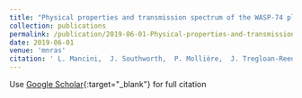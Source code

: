 ```yaml
---
title: "Physical properties and transmission spectrum of the WASP-74 planetary system from multiband photometry"
collection: publications
permalink: /publication/2019-06-01-Physical-properties-and-transmission-spectrum-of-the-WASP-74-planetary-system-from-multiband-photometry
date: 2019-06-01
venue: 'mnras'
citation: ' L. Mancini,  J. Southworth,  P. Mollière,  J. Tregloan-Reed,  I. Juvan,  G. Chen,  P. Sarkis,  I. Bruni,  S. Ciceri,  M. Andersen,  V. Bozza,  D. Bramich,  M. Burgdorf,  G. D&apos;Ago,  M. Dominik,  D. Evans,  R. Figuera Jaimes,  L. Fossati,  Th Henning,  T. Hinse,  M. Hundertmark,  U. Jørgensen,  E. Kerins,  H. Korhonen,  M. Küffmeier,  P. Longa,  N. Peixinho,  A. Popovas,  M. Rabus,  S. Rahvar,  J. Skottfelt,  C. Snodgrass,  R. Tronsgaard,  Y. Wang,  O. Wertz, &quot;Physical properties and transmission spectrum of the WASP-74 planetary system from multiband photometry.&quot; mnras, 2019.'
---
```

Use [Google Scholar](https://scholar.google.com/scholar?q=Physical+properties+and+transmission+spectrum+of+the+WASP+74+planetary+system+from+multiband+photometry){:target="_blank"} for full citation